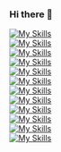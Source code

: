 ### Hi there 👋

[![My Skills](https://skillicons.dev/icons?i=linux,bash,gitlab,vim,idea)](https://github.com/robertorussobob)<br />
[![My Skills](https://skillicons.dev/icons?i=ansible,jenkins)](https://github.com/robertorussobob)<br />
[![My Skills](https://skillicons.dev/icons?i=c,cpp,qt,unreal,cmake,rust)](https://github.com/robertorussobob)<br />
[![My Skills](https://skillicons.dev/icons?i=cs,dotnet,unity,azure,powershell)](https://github.com/robertorussobob)<br />
[![My Skills](https://skillicons.dev/icons?i=py,fastapi,flask,selenium)](https://github.com/robertorussobob)<br />
[![My Skills](https://skillicons.dev/icons?i=java,maven,gradle,spring)](https://github.com/robertorussobob)<br />
[![My Skills](https://skillicons.dev/icons?i=go,ruby,haxe,kotlin,androidstudio)](https://github.com/robertorussobob)<br />
[![My Skills](https://skillicons.dev/icons?i=aws,gcp,docker,kubernetes,prometheus,grafana,kafka,nginx,rabbitmq)](https://github.com/robertorussobob)<br />
[![My Skills](https://skillicons.dev/icons?i=postgres,mysql,sqlite,mongodb,dynamodb,redis)](https://github.com/robertorussobob)<br />
[![My Skills](https://skillicons.dev/icons?i=figma,ps)](https://github.com/robertorussobob)<br />
[![My Skills](https://skillicons.dev/icons?i=vue,svelte,angular)](https://github.com/robertorussobob)<br />
[![My Skills](https://skillicons.dev/icons?i=arduino,raspberrypi)](https://github.com/robertorussobob)<br />

<!--
**robertorussobob/robertorussobob** is a ✨ _special_ ✨ repository because its `README.md` (this file) appears on your GitHub profile.

Here are some ideas to get you started:

- 🔭 I’m currently working on ...
- 🌱 I’m currently learning ...
- 👯 I’m looking to collaborate on ...
- 🤔 I’m looking for help with ...
- 💬 Ask me about ...
- 📫 How to reach me: ...
- 😄 Pronouns: ...
- ⚡ Fun fact: ...
-->

